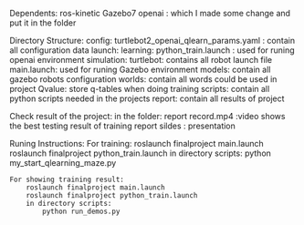 Dependents:
	ros-kinetic
	Gazebo7
	openai	: which I made some change and put it in the folder


Directory Structure:
	config: 
		turtlebot2_openai_qlearn_params.yaml : contain all configuration data
	launch:
		learning:
			python_train.launch : used for runing openai environment
		simulation:
			turtlebot: contains all robot launch file
			main.launch: used for runing Gazebo environment
	models: contain all gazebo robots configuration
	worlds: contain all words could be used in project
	Qvalue: store q-tables when doing training
	scripts: contain all python scripts needed in the projects
	report: contain all results of project

Check result of the project:
	in the folder: report
		record.mp4 :video shows the best testing result of training
		report
		sildes	: presentation


Runing Instructions:
	For training:
		roslaunch finalproject main.launch
		roslaunch finalproject python_train.launch
		in directory scripts:
			python my_start_qlearning_maze.py

	For showing training result:
		roslaunch finalproject main.launch
		roslaunch finalproject python_train.launch
		in directory scripts:
			python run_demos.py
